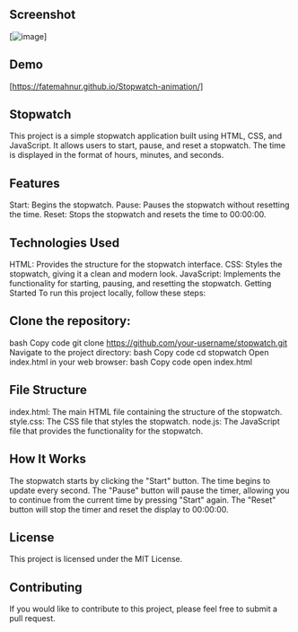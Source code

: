 ## Screenshot
[![image](2024-08-09](https://github.com/user-attachments/assets/bbe24997-f248-4ff0-aff4-5181bc43e973))]

## Demo
[https://fatemahnur.github.io/Stopwatch-animation/] 

## Stopwatch
This project is a simple stopwatch application built using HTML, CSS, and JavaScript. It allows users to start, pause, and reset a stopwatch. The time is displayed in the format of hours, minutes, and seconds.

## Features
Start: Begins the stopwatch.
Pause: Pauses the stopwatch without resetting the time.
Reset: Stops the stopwatch and resets the time to 00:00:00.

## Technologies Used
HTML: Provides the structure for the stopwatch interface.
CSS: Styles the stopwatch, giving it a clean and modern look.
JavaScript: Implements the functionality for starting, pausing, and resetting the stopwatch.
Getting Started
To run this project locally, follow these steps:

## Clone the repository:
bash
Copy code
git clone https://github.com/your-username/stopwatch.git
Navigate to the project directory:
bash
Copy code
cd stopwatch
Open index.html in your web browser:
bash
Copy code
open index.html

## File Structure
index.html: The main HTML file containing the structure of the stopwatch.
style.css: The CSS file that styles the stopwatch.
node.js: The JavaScript file that provides the functionality for the stopwatch.

## How It Works
The stopwatch starts by clicking the "Start" button. The time begins to update every second.
The "Pause" button will pause the timer, allowing you to continue from the current time by pressing "Start" again.
The "Reset" button will stop the timer and reset the display to 00:00:00.

## License
This project is licensed under the MIT License.

## Contributing
If you would like to contribute to this project, please feel free to submit a pull request.
